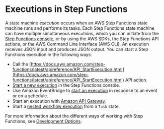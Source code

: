 # Executions in Step Functions<a name="concepts-state-machine-executions"></a>

A state machine *execution* occurs when an AWS Step Functions state machine runs and performs its tasks\. Each Step Functions state machine can have multiple simultaneous executions, which you can initiate from the [Step Functions console](https://console.aws.amazon.com/states/home?region=us-east-1#/), or by using the AWS SDKs, the Step Functions API actions, or the AWS Command Line Interface \(AWS CLI\)\. An execution receives JSON input and produces JSON output\. You can start a Step Functions execution in the following ways:
+ Call the [https://docs.aws.amazon.com/step-functions/latest/apireference/API_StartExecution.html](https://docs.aws.amazon.com/step-functions/latest/apireference/API_StartExecution.html) API action\.
+ [Start a new execution](getting-started.md#start-new-execution) in the Step Functions console\.
+ Use Amazon EventBridge to [start an execution](tutorial-cloudwatch-events-s3.md) in response to an event or on a schedule\.
+ Start an execution with [Amazon API Gateway](tutorial-api-gateway.md)\.
+ Start a [nested workflow execution](concepts-nested-workflows.md) from a `Task` state\.

For more information about the different ways of working with Step Functions, see [Development Options](development-options.md)\. 